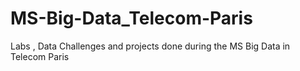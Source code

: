 # MS-Big-Data_Telecom-Paris

Labs , Data Challenges and projects done during the MS Big Data in Telecom Paris
